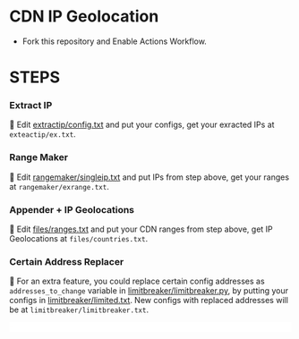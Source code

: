 # CDN IP Geolocation

* Fork this repository and Enable Actions Workflow.

# STEPS

### Extract IP
🧧 Edit [extractip/config.txt](./extractip/config.txt) and put your configs, get your exracted IPs at `exteactip/ex.txt`.

### Range Maker
🧧 Edit [rangemaker/singleip.txt](./rangemaker/singleip.txt) and put IPs from step above, get your ranges at `rangemaker/exrange.txt`.

### Appender + IP Geolocations
🧧 Edit [files/ranges.txt](./files/ranges.txt) and put your CDN ranges from step above, get IP Geolocations at `files/countries.txt`.

### Certain Address Replacer
🧧 For an extra feature, you could replace certain config addresses as `addresses_to_change` variable in [limitbreaker/limitbreaker.py](./limitbreaker/limitbreaker.py), by putting your configs in [limitbreaker/limited.txt](./limitbreaker/limited.txt). New configs with replaced addresses will be at `limitbreaker/limitbreaker.txt`.

![0](https://raw.githubusercontent.com/Surfboardv2ray/IPGeolocation/main/.github/media/line.gif)
